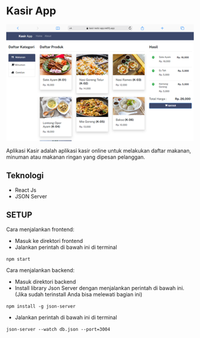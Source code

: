 # Kasir App

<img src='./kasir-app.png' alt='Tampilan Kasir App' />

<br />

Aplikasi Kasir adalah aplikasi kasir online untuk melakukan daftar makanan, minuman atau makanan ringan yang dipesan pelanggan.

## Teknologi
- React Js
- JSON Server

## SETUP

Cara menjalankan frontend:
- Masuk ke direktori frontend
- Jalankan perintah di bawah ini di terminal

`npm start`

Cara menjalankan backend:
- Masuk direktori backend
- Install library Json Server dengan menjalankan perintah di bawah ini. (Jika sudah terinstall Anda bisa melewati bagian ini)

`npm install -g json-server`

- Jalankan perintah di bawah ini di terminal

`json-server --watch db.json --port=3004`



